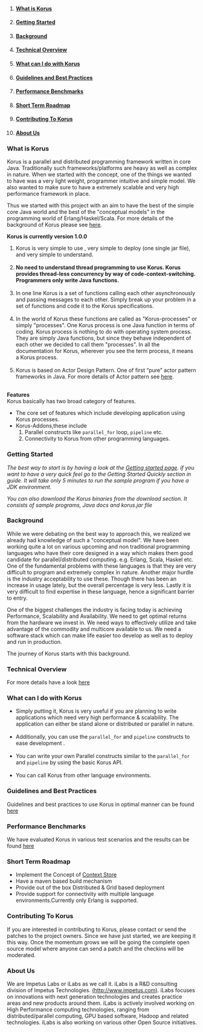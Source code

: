   1. #### [What is Korus](http://code.google.com/p/korus/wiki/CompleteDetails#What_is_Korus) ####
  1. #### [Getting Started](http://code.google.com/p/korus/wiki/CompleteDetails#Getting_Started) ####
  1. #### [Background](http://code.google.com/p/korus/wiki/CompleteDetails#Background) ####
  1. #### [Technical Overview](http://code.google.com/p/korus/wiki/CompleteDetails#Technical_Overview) ####
  1. #### [What can I do with Korus](http://code.google.com/p/korus/wiki/CompleteDetails#What_can_I_do_with_Korus) ####
  1. #### [Guidelines and Best Practices](http://code.google.com/p/korus/wiki/CompleteDetails#Guidelines_and_Best_Practices) ####
  1. #### [Performance Benchmarks](http://code.google.com/p/korus/wiki/CompleteDetails#Performance_Benchmarks) ####
  1. #### [Short Term Roadmap](http://code.google.com/p/korus/wiki/CompleteDetails#Short_Term_Roadmap) ####
  1. #### [Contributing To Korus](http://code.google.com/p/korus/wiki/CompleteDetails#Contributing_To_Korus) ####
  1. #### [About Us](http://code.google.com/p/korus/wiki/CompleteDetails#About_Us) ####



### What is Korus ###
Korus is a parallel and distributed programming framework written in core Java. Traditionally such frameworks/platforms are heavy as well as complex in nature. When we started with the concept, one of the things we wanted to have was a very light weight, programmer intuitive and simple model. We also wanted to make sure to have a extremely scalable and very high performance framework in place.

Thus we started with this project with an aim to have the best of the simple core Java world and the best of the "conceptual models" in the programming world of Erlang/Haskel/Scala. For more details of the background of Korus please see [here](#Background.md).

**Korus is currently version 1.0.0**

  1. Korus is very simple to use , very simple to deploy (one single jar file), and very simple to understand.<br /><br />
  1. **No need to understand thread programming to use Korus. Korus provides thread-less concurrency by way of code-context-switching. Programmers only write Java functions.**<br /><br />
  1. In one line Korus is a set of functions calling each other asynchronously and passing messages to each other. Simply break up your problem in a set of functions and code it to the Korus specifications.<br /><br />
  1. In the world of Korus these functions are called as "Korus-processes" or simply "processes". One Korus process is one Java function in terms of coding. Korus process is nothing to do with operating system process. They are simply Java functions, but since they behave independent of each other we decided to call them "processes". In all the documentation for Korus, wherever you see the term process, it means a Korus process. <br /><br />
  1. Korus is based on Actor Design Pattern. One of first “pure” actor pattern frameworks in Java. For more details of Actor pattern see [here](http://en.wikipedia.org/wiki/Actor_model). <br /><br />

**Features**<br />
Korus basically has two broad category of features.
  * The core set of features which include developing application using Korus processes.
  * Korus-Addons,these include
    1. Parallel constructs like `parallel_for` loop, `pipeline` etc.<br />
    1. Connectivity to Korus from other programming languages.

### Getting Started ###
_The best way to start is by having a look at the [Getting started page](GettingStarted.md). if you want to have a very quick feel go to the Getting Started Quickly section in guide. It will take only 5 minutes to run the sample program if you have a JDK environment._

_You can also download the Korus binaries from the download section. It consists of sample programs, Java docs and korus.jar file_

### Background ###
While we were debating on the best way to approach this, we realized we already had knowledge of such a "conceptual model". We have been working quite a lot on various upcoming and non traditional programming languages who have their core designed in a way which makes them good candidate for parallel/distributed computing. e.g. Erlang, Scala, Haskel etc. One of the fundamental problems with these languages is that they are very difficult to program and extremely complex in nature. Another major hurdle is the industry acceptability to use these. Though there has been an increase in usage lately, but the overall percentage is very less. Lastly it is very difficult to find expertise in these language, hence a significant barrier to entry.

One of the biggest challenges the industry is facing today is achieving Performance, Scalability and Availability. We need to get optimal returns from the hardware we invest in. We need ways to effectively utilize and take advantage of the commodity and multicore available to us. We need a software stack which can make life easier too develop as well as to deploy and run in production.

The journey of Korus starts with this background.

### Technical Overview ###
For more details have a look [here](http://code.google.com/p/korus/wiki/TechnicalOverview)

### What can I do with Korus ###
  * Simply putting it, Korus is very useful if you are planning to write applications which need very high performance & scalability. The application can either be stand alone or distributed or parallel in nature. <br /><br />
  * Additionally, you can use the `parallel_for` and `pipeline` constructs to ease development .<br /><br />
  * You can write your own Parallel constructs similar to the `parallel_for` and `pipeline` by using the basic Korus API.<br /><br />
  * You can call Korus from other language environments.

### Guidelines and Best Practices ###
Guidelines and best practices to use Korus in optimal manner can be found [here](http://code.google.com/p/korus/wiki/GuidelinesAndBestPractices)

### Performance Benchmarks ###
We have evaluated Korus in various test scenarios and the results can be found [here](http://code.google.com/p/korus/wiki/PerformanceBenchmark)

### Short Term Roadmap ###

  * Implement the Concept of [Context Store](http://code.google.com/p/korus/wiki/ContextStore)
  * Have a maven based build mechanism
  * Provide out of the box Distributed & Grid based deployment
  * Provide support for connectivity with multiple language environments.Currently only Erlang is supported.

### Contributing To Korus ###
If you are interested in contributing to Korus, please contact or send the patches to the project owners. Since we have just started, we are keeping it this way. Once the momentum grows we will be going the complete open source model where anyone can send a patch and the checkins will be moderated.

### About Us ###
We are Impetus Labs or iLabs as we call it. iLabs is a R&D consulting division of Impetus Technologies. [(http://www.impetus.com)](http://www.impetus.com). iLabs focuses on innovations with next generation technologies and creates practice areas and new products around them. iLabs is actively involved working on High Performance computing technologies, ranging from distributed/parallel computing, GPU based software, Hadoop and related technologies. iLabs is also working on various other Open Source initiatives.